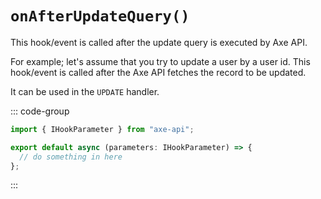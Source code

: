 # `onAfterUpdateQuery()`

This hook/event is called after the update query is executed by Axe API.

For example; let's assume that you try to update a user by a user id. This hook/event is called after the Axe API fetches the record to be updated.

It can be used in the `UPDATE` handler.

::: code-group

```ts [app/v1/Hooks/User/onAfterUpdateQuery.ts]
import { IHookParameter } from "axe-api";

export default async (parameters: IHookParameter) => {
  // do something in here
};
```

:::
